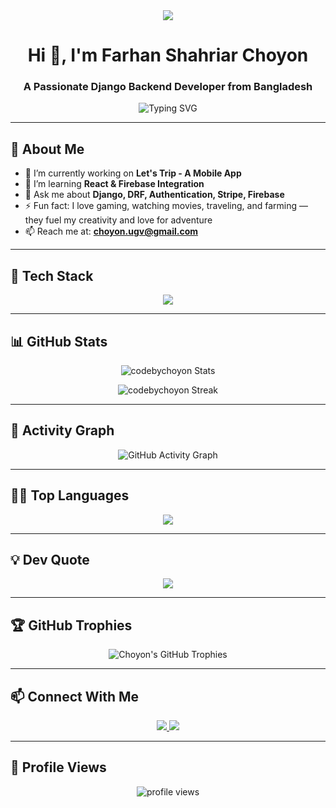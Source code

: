 <!-- README.md for codebychoyon -->
<div align="center">
  <img src="https://raw.githubusercontent.com/codebychoyon/codebychoyon/refs/heads/master/full-stack-development.gif" />
</div>

<h1 align="center">Hi 👋, I'm Farhan Shahriar Choyon</h1>
<h3 align="center">A Passionate Django Backend Developer from Bangladesh</h3>

<p align="center">
  <img src="https://readme-typing-svg.demolab.com?font=Fira+Code&weight=500&size=24&pause=1000&center=true&vCenter=true&width=600&lines=Backend+Developer+%7C+Django+%7C+DRF;Full-Stack+Learner+%7C+Django+%7C+React;Love+Coding+%26+Problem+Solving;Traveling+%7C+Gaming+%7C+Movies+%7C+Farming" alt="Typing SVG" />
</p>

---

## 🧠 About Me

- 🔭 I’m currently working on **Let's Trip - A Mobile App**
- 🌱 I’m learning **React & Firebase Integration**
- 💬 Ask me about **Django, DRF, Authentication, Stripe, Firebase**
- ⚡ Fun fact: I love gaming, watching movies, traveling, and farming — they fuel my creativity and love for adventure
- 📫 Reach me at: **choyon.ugv@gmail.com**

---

## 🚀 Tech Stack

<p align="center">
  <img src="https://skillicons.dev/icons?i=python,django,react,html,css,js,figma,illustrator,vscode,git,github,postman" />
</p>

---

## 📊 GitHub Stats

<p align="center">
  <img src="https://github-readme-stats.vercel.app/api?username=codebychoyon&show_icons=true&theme=tokyonight&count_private=true&include_all_commits=true&hide_border=true" alt="codebychoyon Stats" />
</p>

<p align="center">
  <img src="https://streak-stats.demolab.com/?user=codebychoyon&theme=tokyonight&hide_border=true" alt="codebychoyon Streak" />
</p>


---

## 🌱 Activity Graph

<p align="center">
  <img src="https://github-readme-activity-graph.vercel.app/graph?username=codebychoyon&theme=react-dark&area=true&hide_border=true" alt="GitHub Activity Graph" />
</p>

---

## 🧑‍💻 Top Languages

<p align="center">
  <img src="https://github-readme-stats.vercel.app/api/top-langs/?username=codebychoyon&layout=compact&theme=tokyonight" />
</p>

---

## 💡 Dev Quote

<p align="center">
  <img src="https://quotes-github-readme.vercel.app/api?type=horizontal&theme=dark" />
</p>

---

## 🏆 GitHub Trophies

<p align="center">
  <img src="https://github-profile-trophy.vercel.app/?username=codebychoyon&theme=tokyonight&margin-w=10&margin-h=10&row=1&column=7" alt="Choyon's GitHub Trophies" />
</p>

---

## 📫 Connect With Me

<p align="center">
  <a href="https://www.linkedin.com/in/farhanshahriarchoyon/" target="_blank">
    <img src="https://img.shields.io/badge/-LinkedIn-blue?style=for-the-badge&logo=linkedin" />
  </a>
  <a href="mailto:choyon.ugv@gmail.com">
    <img src="https://img.shields.io/badge/-Gmail-red?style=for-the-badge&logo=gmail" />
  </a>
</p>

---

## 👀 Profile Views

<p align="center">
  <img src="https://komarev.com/ghpvc/?username=codebychoyon&label=Profile%20views&color=0e75b6&style=flat" alt="profile views" />
</p>
